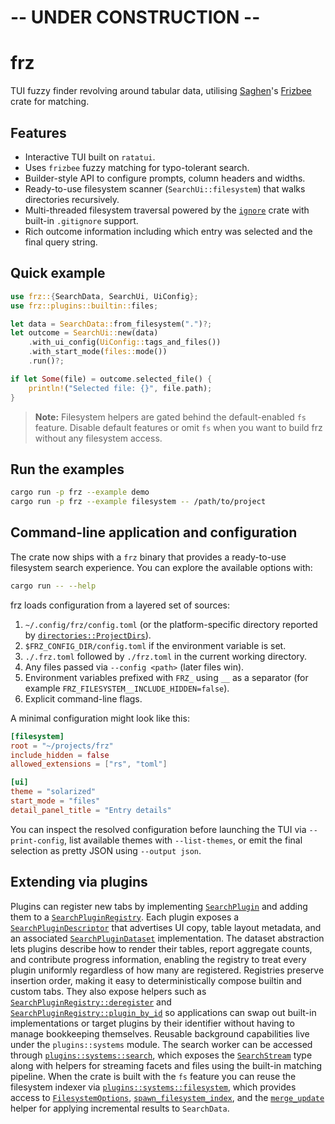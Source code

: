 # -- UNDER CONSTRUCTION --

# frz

TUI fuzzy finder revolving around tabular data, utilising [Saghen](https://github.com/Saghen)'s [Frizbee](https://github.com/Saghen/frizbee) crate for matching.

## Features
- Interactive TUI built on `ratatui`.
- Uses `frizbee` fuzzy matching for typo-tolerant search.
- Builder-style API to configure prompts, column headers and widths.
- Ready-to-use filesystem scanner (`SearchUi::filesystem`) that walks directories recursively.
- Multi-threaded filesystem traversal powered by the [`ignore`](https://docs.rs/ignore) crate with built-in `.gitignore` support.
- Rich outcome information including which entry was selected and the final query string.

## Quick example

```rust
use frz::{SearchData, SearchUi, UiConfig};
use frz::plugins::builtin::files;

let data = SearchData::from_filesystem(".")?;
let outcome = SearchUi::new(data)
    .with_ui_config(UiConfig::tags_and_files())
    .with_start_mode(files::mode())
    .run()?;

if let Some(file) = outcome.selected_file() {
    println!("Selected file: {}", file.path);
}
```

> **Note:** Filesystem helpers are gated behind the default-enabled `fs` feature. Disable default features or omit `fs` when you
> want to build frz without any filesystem access.

## Run the examples

```bash
cargo run -p frz --example demo
cargo run -p frz --example filesystem -- /path/to/project
```

## Command-line application and configuration

The crate now ships with a `frz` binary that provides a ready-to-use filesystem
search experience. You can explore the available options with:

```bash
cargo run -- --help
```

frz loads configuration from a layered set of sources:

1. `~/.config/frz/config.toml` (or the platform-specific directory reported by
   [`directories::ProjectDirs`](https://docs.rs/directories)).
2. `$FRZ_CONFIG_DIR/config.toml` if the environment variable is set.
3. `./.frz.toml` followed by `./frz.toml` in the current working directory.
4. Any files passed via `--config <path>` (later files win).
5. Environment variables prefixed with `FRZ_` using `__` as a separator
   (for example `FRZ_FILESYSTEM__INCLUDE_HIDDEN=false`).
6. Explicit command-line flags.

A minimal configuration might look like this:

```toml
[filesystem]
root = "~/projects/frz"
include_hidden = false
allowed_extensions = ["rs", "toml"]

[ui]
theme = "solarized"
start_mode = "files"
detail_panel_title = "Entry details"
```

You can inspect the resolved configuration before launching the TUI via
`--print-config`, list available themes with `--list-themes`, or emit the final
selection as pretty JSON using `--output json`.

## Extending via plugins

Plugins can register new tabs by implementing
[`SearchPlugin`](https://docs.rs/frz/latest/frz/trait.SearchPlugin.html) and
adding them to a [`SearchPluginRegistry`](https://docs.rs/frz/latest/frz/struct.SearchPluginRegistry.html).
Each plugin exposes a [`SearchPluginDescriptor`](https://docs.rs/frz/latest/frz/plugins/descriptors/struct.SearchPluginDescriptor.html)
that advertises UI copy, table layout metadata, and an associated
[`SearchPluginDataset`](https://docs.rs/frz/latest/frz/plugins/descriptors/trait.SearchPluginDataset.html)
implementation. The dataset abstraction lets plugins describe how to render
their tables, report aggregate counts, and contribute progress information,
enabling the registry to treat every plugin uniformly regardless of how many
are registered.
Registries preserve insertion order, making it easy to deterministically
compose builtin and custom tabs. They also expose helpers such as
[`SearchPluginRegistry::deregister`](https://docs.rs/frz/latest/frz/struct.SearchPluginRegistry.html#method.deregister)
and
[`SearchPluginRegistry::plugin_by_id`](https://docs.rs/frz/latest/frz/struct.SearchPluginRegistry.html#method.plugin_by_id)
so applications can swap out built-in implementations or target plugins by
their identifier without having to manage bookkeeping themselves.
Reusable background capabilities live under the `plugins::systems` module. The
search worker can be accessed through
[`plugins::systems::search`](https://docs.rs/frz/latest/frz/plugins/systems/search/),
which exposes the [`SearchStream`](https://docs.rs/frz/latest/frz/plugins/systems/search/struct.SearchStream.html)
type along with helpers for streaming facets and files using the built-in
matching pipeline. When the crate is built with the `fs` feature you can reuse
the filesystem indexer via
[`plugins::systems::filesystem`](https://docs.rs/frz/latest/frz/plugins/systems/filesystem/),
which provides access to [`FilesystemOptions`](https://docs.rs/frz/latest/frz/plugins/systems/filesystem/struct.FilesystemOptions.html),
[`spawn_filesystem_index`](https://docs.rs/frz/latest/frz/plugins/systems/filesystem/fn.spawn_filesystem_index.html),
and the [`merge_update`](https://docs.rs/frz/latest/frz/plugins/systems/filesystem/fn.merge_update.html)
helper for applying incremental results to `SearchData`.

